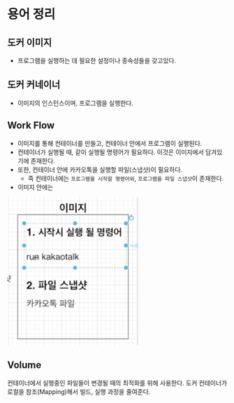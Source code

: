 # 용어 정리


## 도커 이미지

- 프로그램을 실행하는 데 필요한 설정이나 종속성들을 갖고있다.
  
## 도커 커네이너
- 이미지의 인스턴스이며, 프로그램을 실행한다.


## Work Flow
- 이미지를 통해 컨테이너를 만들고, 컨테이너 안에서 프로그램이 실행된다.
- 컨테이너가 실행될 때, 같이 실행될 명령어가 필요하다. 이것은 이미지에서 담겨있기에 존재한다.
- 또한, 컨테이너 안에 카카오톡을 실행할 파일(스냅샷)이 필요하다.
  - 즉 컨테이너에는 ```프로그램을 시작할 명령어와```, ```프로그램을 파일 스냅샷```이 존재한다.
- 이미지 안에는 

<img width="300" src="./컨테이너.png"/>


## Volume
컨테이너에서 실행중인 파일들이 변경될 때의 최적화를 위해 사용한다.
도커 컨테이너가 로컬을 참조(Mapping)해서 빌드, 실행 과정을 줄여준다.